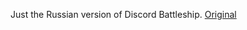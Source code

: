 Just the Russian version of Discord Battleship.
[Original](https://www.npmjs.com/package/discord-battleship)